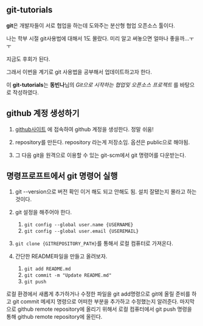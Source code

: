 ## git-tutorials

**git**은 개발자들이 서로 협업을 하는데 도와주는 분산형 협업 오픈소스 툴이다.

나는 학부 시절 git사용법에 대해서 1도 몰랐다. 미리 알고 써놓으면 얼마나 좋을까...ㅜㅜ

지금도 후회가 된다. 

그래서 이번을 계기로 git 사용법을 공부해서 업데이트하고자 한다.

이 **git-tutorials**는 **동빈나**님의 *Git으로 시작하는 협업및 오픈소스 프로젝트* 를 바탕으로 작성하였다.

## github 계정 생성하기

1. [github사이트](www.github.com) 에 접속하여 github 계정을 생성한다. 정말 쉬움!

2. repository를 만든다. repository 라는게 저장소임. 옵션은 public으로 해야됨.
3. 그 다음 git을 원격으로 이용할 수 있는 git-scm에서 git 명령어를 다운받는다.

## 명령프로프트에서 git 명령어 실행

1. git --version으로 버전 확인 이거 해도 되고 안해도 됨. 설치 잘됐는지 몰라고 하는 것이다.
2. git 설정을 해주어야 한다.
   1. ```git config --global user.name {USERNAME}```
   2. ```git config --global user.email {USEREMAIL}```

3. ```git clone {GITREPOSITORY_PATH}```를 통해서 로컬 컴퓨터로 가져온다.
4. 간단한 README파일을 만들고 올려보자.
   1. ```git add README.md```
   2. ```git commit -m "Update README.md"```
   3. ```git push```

로컬 환경에서 새롭게 추가하거나 수정한 파일을 git add명령으로 git에 올릴 준비를 하고 git commit 메세지 명령으로 어떠한 부분을 추가하고 수정했는지 알려준다. 마지막으로 github remote repository에 올리기 위해서 로컬 컴퓨터에서 git push 명령을 통해 github remote repository에 올린다.